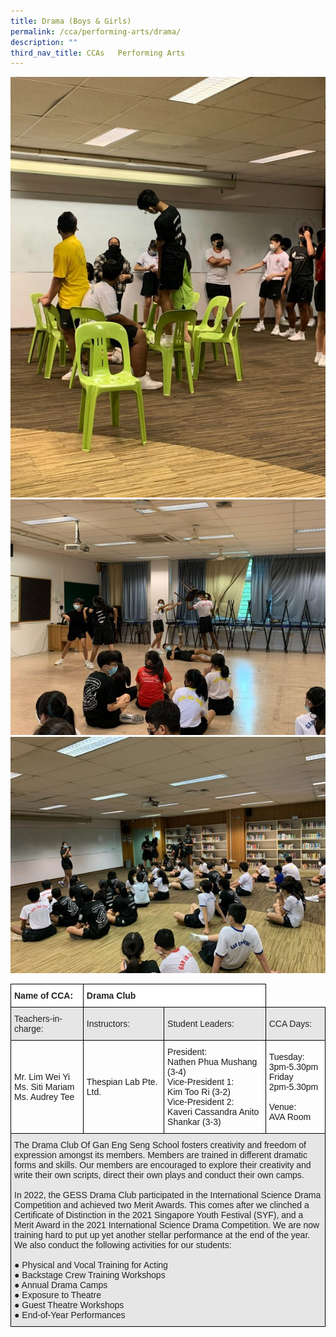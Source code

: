 ```yaml
---
title: Drama (Boys & Girls)
permalink: /cca/performing-arts/drama/
description: ""
third_nav_title: CCAs   Performing Arts
---
```

![](/images/Drama-1.jpeg)
<br>
![](/images/Drama-2.jpeg)
<br>
![](/images/Drama-3.jpeg)
<br>

<style type="text/css">
.tg  {border-collapse:collapse;border-spacing:0;}
.tg td{border-color:black;border-style:solid;border-width:1px;font-family:Arial, sans-serif;font-size:14px;
  overflow:hidden;padding:10px 5px;word-break:normal;}
.tg th{border-color:black;border-style:solid;border-width:1px;font-family:Arial, sans-serif;font-size:14px;
  font-weight:normal;overflow:hidden;padding:10px 5px;word-break:normal;}
.tg .tg-l2bf{background-color:#FFF;color:#222;font-weight:bold;text-align:left;vertical-align:top}
.tg .tg-h5mn{background-color:#E6E6E6;color:#222;text-align:left;vertical-align:middle}
.tg .tg-1ppo{background-color:#FFF;color:#222;text-align:left;vertical-align:middle}
</style>
<table class="tg">
<thead>
  <tr>
    <th class="tg-l2bf"><span style="font-weight:bold">Name of CCA:</span></th>
    <th class="tg-l2bf" colspan="2"><span style="font-weight:bold">Drama Club</span></th>
  </tr>
</thead>
<tbody>
  <tr>
    <td class="tg-h5mn">Teachers-in-charge:</td>
    <td class="tg-h5mn">Instructors:</td>
    <td class="tg-h5mn">Student Leaders:</td>
		<td class="tg-h5mn">CCA Days:</td>
  </tr>
  <tr>
    <td class="tg-tsok">Mr. Lim Wei Yi<br>Ms. Siti Mariam<br>Ms. Audrey Tee</td>
    <td class="tg-tsok">Thespian Lab Pte. Ltd.</td>
    <td class="tg-tsok">President:<br>Nathen Phua Mushang (3-4)<br>Vice-President 1:<br>Kim Too Ri (3-2)<br>Vice-President 2:<br>Kaveri Cassandra Anito Shankar (3-3)</td>
<td class="tg-tsok">Tuesday:<br>3pm-5.30pm<br>Friday<br>2pm-5.30pm<br><br>Venue:<br>AVA Room</td>
  </tr>
  <tr>
    <td class="tg-h5mn" colspan="4">The Drama Club Of Gan Eng Seng School fosters creativity and freedom of expression amongst its members. Members are trained in different dramatic forms and skills. Our members are encouraged to explore their creativity and write their own scripts, direct their own plays and conduct their own camps. <br><br>In 2022, the GESS Drama Club participated in the International Science Drama Competition and achieved two Merit Awards. This comes after we clinched a Certificate of Distinction in the 2021 Singapore Youth Festival (SYF), and a Merit Award in the 2021 International Science Drama Competition. We are now training hard to put up yet another stellar performance at the end of the year. We also conduct the following activities for our students:<br><br>●        Physical and Vocal Training for Acting<br>●        Backstage Crew Training Workshops<br>●        Annual Drama Camps<br>●        Exposure to Theatre<br>●        Guest Theatre Workshops<br>●        End-of-Year Performances</td>
  </tr>
</tbody>
</table>